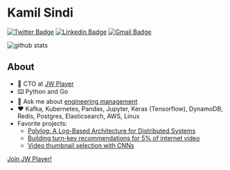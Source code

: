 # Kamil Sindi

[![Twitter Badge](https://img.shields.io/badge/-kamilsindi-1ca0f1?style=flat-square&logo=twitter&logoColor=white&link=https://twitter.com/kamilsindi)](https://twitter.com/kamilsindi)  [![Linkedin Badge](https://img.shields.io/badge/-kamilsindi-blue?style=flat-square&logo=Linkedin&logoColor=white&link=https://www.linkedin.com/in/kamilsindi//)](https://www.linkedin.com/in/kamilsindi/) [![Gmail Badge](https://img.shields.io/badge/-kamil@jwplayer.com-c14438?style=flat-square&logo=Gmail&logoColor=white&link=mailto:kamil@jwplayer.com)](mailto:kamil@jwplayer.com)

![github stats](https://github-readme-stats.vercel.app/api?username=ksindi&show_icons=true)

## About

- :office: CTO at [JW Player](https://www.jwplayer.com/)
- :keyboard: Python and Go
- :speech_balloon: Ask me about [engineering management](https://github.com/ksindi/managers-playbook)
- :heart: Kafka, Kubernetes, Pandas, Jupyter, Keras (Tensorflow), DynamoDB, Redis, Postgres, Elasticsearch, AWS, Linux
- Favorite projects: 
  - [Polylog: A Log-Based Architecture for Distributed Systems](https://www.slideshare.net/KamilSindi/polylog-a-logbased-architecture-for-distributed-systems)
  - [Building turn-key recommendations for 5% of internet video](https://www.slideshare.net/KamilSindi/building-turnkey-recommendations-for-5-of-internet-video)
  - [Video thumbnail selection with CNNs](https://www.slideshare.net/KamilSindi/intelligent-thumbnail-selection)

[Join JW Player!](https://www.jwplayer.com/careers/)
